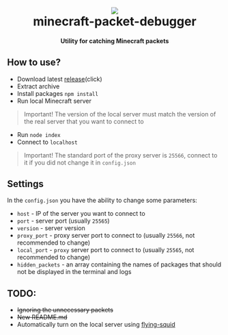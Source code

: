 <h1 align="center">
  <a href="https://github.com/shketov/minecraft-packet-debugger"><img src="https://assets.tiltify.com/uploads/event/thumbnail/9782/Baconater_1000.png"></a>
  <br>
  minecraft-packet-debugger
  <br>
</h1>

<h4 align="center">Utility for catching Minecraft packets</h4>


## How to use?

  * Download latest [release](https://github.com/shketov/minecraft-packet-debugger/releases/)(click)
  * Extract archive
  * Install packages `npm install` 
  * Run local Minecraft server
  > Important! The version of the local server must match the version of the real server that you want to connect to
  * Run `node index`
  * Connect to `localhost`
  > Important! The standard port of the proxy server is `25566`, connect to it if you did not change it in `config.json`

## Settings

  In the `config.json` you have the ability to change some parameters:
  * `host` - IP of the server you want to connect to
  * `port` - server port (usually `25565`)
  * `version` - server version
  * `proxy_port` - proxy server port to connect to (usually `25566`, not recommended to change)
  * `local_port` - `proxy` server port to connect to (usually `25565`, not recommended to change)
  * `hidden_packets` - an array containing the names of packages that should not be displayed in the terminal and logs

## TODO:
  * ~~Ignoring the unnecessary packets~~
  * ~~New README.md~~
  * Automatically turn on the local server using [flying-squid](https://github.com/PrismarineJS/flying-squid)


